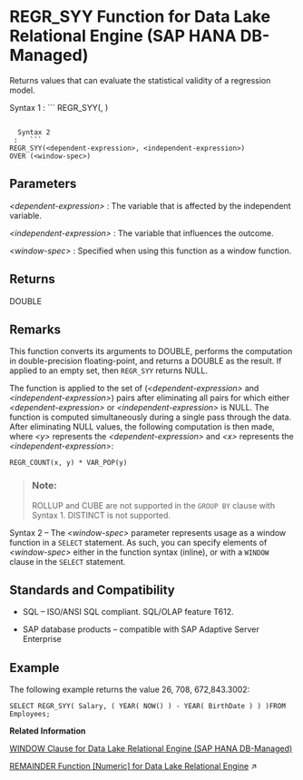 <!-- loioe582164fac45433190299553edc9fb6c -->

# REGR\_SYY Function for Data Lake Relational Engine \(SAP HANA DB-Managed\)

Returns values that can evaluate the statistical validity of a regression model.



 Syntax 1
 :   ```
REGR_SYY(<dependent-expression>, <independent-expression>)
```

  Syntax 2
 :   ```
REGR_SYY(<dependent-expression>, <independent-expression>)
OVER (<window-spec>)
```

 

<a name="loioe582164fac45433190299553edc9fb6c__section_klr_3f5_vrb"/>

## Parameters

 *<dependent-expression\>*
 :   The variable that is affected by the independent variable.

  *<independent-expression\>*
 :   The variable that influences the outcome.

  *<window-spec\>*
 :   Specified when using this function as a window function.

 

<a name="loioe582164fac45433190299553edc9fb6c__section_htz_3f5_vrb"/>

## Returns

DOUBLE



<a name="loioe582164fac45433190299553edc9fb6c__section_zkx_lf5_vrb"/>

## Remarks

This function converts its arguments to DOUBLE, performs the computation in double-precision floating-point, and returns a DOUBLE as the result. If applied to an empty set, then `REGR_SYY` returns NULL.

The function is applied to the set of \(*<dependent-expression\>* and *<independent-expression\>*\) pairs after eliminating all pairs for which either *<dependent-expression\>* or *<independent-expression\>* is NULL. The function is computed simultaneously during a single pass through the data. After eliminating NULL values, the following computation is then made, where *<y\>* represents the *<dependent-expression\>* and *<x\>* represents the *<independent-expression\>*:

```
REGR_COUNT(x, y) * VAR_POP(y)
```

> ### Note:  
> ROLLUP and CUBE are not supported in the `GROUP BY` clause with Syntax 1. DISTINCT is not supported.

Syntax 2 – The *<window-spec\>* parameter represents usage as a window function in a `SELECT` statement. As such, you can specify elements of *<window-spec\>* either in the function syntax \(inline\), or with a `WINDOW` clause in the `SELECT` statement.



<a name="loioe582164fac45433190299553edc9fb6c__section_m5r_mf5_vrb"/>

## Standards and Compatibility

-   SQL – ISO/ANSI SQL compliant. SQL/OLAP feature T612.

-   SAP database products – compatible with SAP Adaptive Server Enterprise



<a name="loioe582164fac45433190299553edc9fb6c__section_pzj_nf5_vrb"/>

## Example

The following example returns the value 26, 708, 672,843.3002:

```
SELECT REGR_SYY( Salary, ( YEAR( NOW() ) - YEAR( BirthDate ) ) )FROM Employees;
```

**Related Information**  


[WINDOW Clause for Data Lake Relational Engine \(SAP HANA DB-Managed\)](../030-sql-statements/window-clause-for-data-lake-relational-engine-sap-hana-db-managed-c83b61b.md "Defines all or part of a window for use with window functions such as AVG and RANK in a SELECT statement.")

[REMAINDER Function [Numeric] for Data Lake Relational Engine](https://help.sap.com/viewer/19b3964099384f178ad08f2d348232a9/2023_1_QRC/en-US/a5788e7284f21015a4caecc7b2f96b10.html "Returns the remainder when one whole number is divided by another.") :arrow_upper_right:

